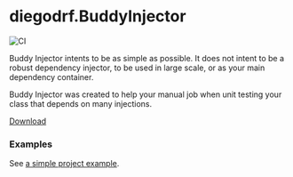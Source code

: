 # diegodrf.BuddyInjector
![CI](https://github.com/diegodrf/diegodrf.BuddyInjector/actions/workflows/dotnet.yml/badge.svg?branch=main)

Buddy Injector intents to be as simple as possible. It does not intent to be a robust dependency injector, to be used in
large scale, or as your main dependency container.

Buddy Injector was created to help your manual job when unit testing your class that depends on many injections.

[Download](https://www.nuget.org/packages/diegodrf.BuddyInjector/)

### Examples
See [a simple project example](https://github.com/diegodrf/diegodrf.BuddyInjector/tree/main/diegodrf.BuddyInjector.ExampleProject).